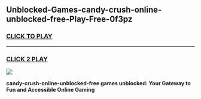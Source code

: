 
## Unblocked-Games-candy-crush-online-unblocked-free-Play-Free-0f3pz
<h3>
<a href="https://premium76.site?title=candy-crush-online-unblocked-free&ref=21A">CLICK TO PLAY</a></h3>
<hr>

<h3>
<a href="https://premium76.site?title=candy-crush-online-unblocked-free&ref=21A">CLICK 2 PLAY</a>
  
</h3>

<a href="https://premium76.site?title=candy-crush-online-unblocked-free&ref=21A"><img src="https://clearcache.store/games.png"></a>


**candy-crush-online-unblocked-free games unblocked: Your Gateway to Fun and Accessible Online Gaming**
